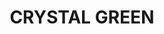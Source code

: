 ---
title: "CRYSTAL GREEN"
price: "TBA"
desc: "Opis nije dostupan"
img_path: "/assets/img/A.MIG-0092.jpg"
brand: AMMO
available: true
cat: "acrylics"
subcat: "CRYSTAL ACRYLICS  (17 mL)"
subsubcat: "SS"
---